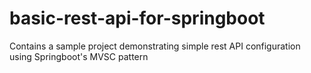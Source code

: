 # basic-rest-api-for-springboot
Contains a sample project demonstrating simple rest API configuration using Springboot's MVSC pattern
